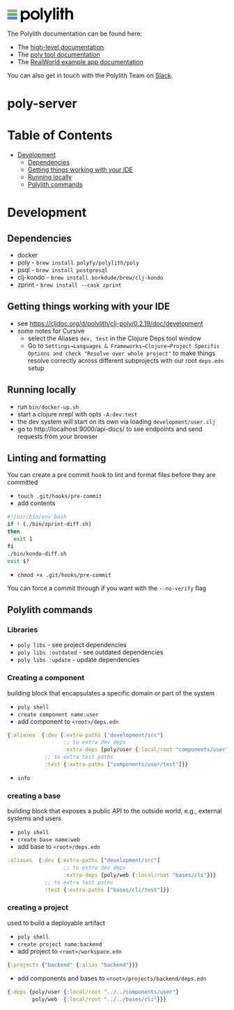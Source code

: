 <img src="logo.png" width="30%" alt="Polylith" id="logo">

The Polylith documentation can be found here:

- The [high-level documentation](https://polylith.gitbook.io/polylith)
- The [poly tool documentation](https://cljdoc.org/d/polylith/clj-poly/CURRENT)
- The [RealWorld example app documentation](https://github.com/furkan3ayraktar/clojure-polylith-realworld-example-app)

You can also get in touch with the Polylith Team on [Slack](https://clojurians.slack.com/archives/C013B7MQHJQ).

<h1>poly-server</h1>

# Table of Contents

* [Development](#development)
  * [Dependencies](#dependencies)
  * [Getting things working with your IDE](#getting-things-working-with-your-ide)
  * [Running locally](#running-locally)
  * [Polylith commands](#polylith-commands)

# Development

## Dependencies

* docker
* poly - `brew install polyfy/polylith/poly`
* psql - `brew install postgresql`
* clj-kondo - `brew install borkdude/brew/clj-kondo`
* zprint - `brew install --cask zprint`

## Getting things working with your IDE

* see https://cljdoc.org/d/polylith/clj-poly/0.2.19/doc/development
* some notes for Cursive
  * select the Aliases `dev, test` in the Clojure Deps tool window
  * Go to `Settings→Languages & Frameworks→Clojure→Project Specific Options and check "Resolve over whole project"` to make things resolve correctly across different subprojects with our root `deps.edn` setup

## Running locally

* run `bin/docker-up.sh`
* start a clojure nrepl with opts `-A:dev:test`
* the dev system will start on its own via loading `development/user.clj`
* go to http://localhost:9000/api-docs/ to see endpoints and send requests from your browser

## Linting and formatting

You can create a pre commit hook to lint and format files before they are committed

* `touch .git/hooks/pre-commit`
* add contents
```bash
#!/usr/bin/env bash
if ! (./bin/zprint-diff.sh)
then
  exit 1
fi
./bin/kondo-diff.sh
exit $?
```
* `chmod +x .git/hooks/pre-commit`

You can force a commit through if you want with the `--no-verify` flag

## Polylith commands

### Libraries

* `poly libs` - see project dependencies
* `poly libs :outdated` - see outdated dependencies
* `poly libs :update` - update dependencies

### Creating a component

building block that encapsulates a specific domain or part of the system

* `poly shell`
* `create component name:user`
* add component to `<root>/deps.edn`
```clojure
{:aliases  {:dev {:extra-paths ["development/src"]
                  ;; to extra dev deps
                  :extra-deps {poly/user {:local/root "components/user"}}}}
            ;; to extra test paths
            :test {:extra-paths ["components/user/test"]}} 
```
* `info`

### creating a base

building block that exposes a public API to the outside world, e.g., external systems and users

* `poly shell`
* `create base name:web`
* add base to `<root>/deps.edn`
```clojure
:aliases  {:dev {:extra-paths ["development/src"]
                  ;; to extra dev deps
                  :extra-deps {poly/web {:local/root "bases/cli"}}}
            ;; to extra test paths
            :test {:extra-paths ["bases/cli/test"]}}
```

### creating a project

used to build a deployable artifact

* `poly shell`
* `create project name:backend`
* add project to `<root>/workspace.edn`
```clojure
{:projects {"backend" {:alias "backend"}}}
```
* add components and bases to `<root>/projects/backend/deps.edn`
```clojure
{:deps {poly/user {:local/root "../../components/user"} 
        poly/web  {:local/root "../../bases/cli"}}}
```
